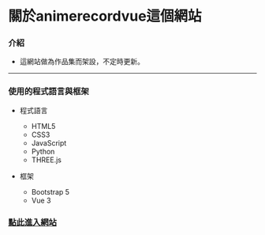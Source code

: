 # 關於animerecordvue這個網站

### 介紹

- 這網站做為作品集而架設，不定時更新。
---
### 使用的程式語言與框架

- 程式語言
  - HTML5
  - CSS3
  - JavaScript
  - Python
  - THREE.js

- 框架
  - Bootstrap 5
  - Vue 3

### [點此進入網站](https://saplingouo.github.io/AnimeRecordVue/)
